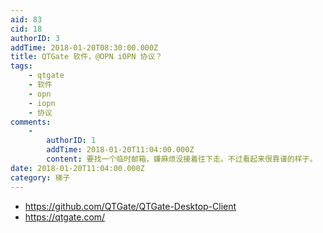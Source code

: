 ```yaml
---
aid: 83
cid: 18
authorID: 3
addTime: 2018-01-20T08:30:00.000Z
title: QTGate 软件，@OPN iOPN 协议？
tags:
    - qtgate
    - 软件
    - opn
    - iopn
    - 协议
comments:
    -
        authorID: 1
        addTime: 2018-01-20T11:04:00.000Z
        content: 要找一个临时邮箱，嫌麻烦没接着往下走。不过看起来很靠谱的样子。
date: 2018-01-20T11:04:00.000Z
category: 梯子
---
```


*   https://github.com/QTGate/QTGate-Desktop-Client
*   https://qtgate.com/
